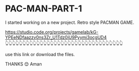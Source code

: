 # PAC-MAN-PART-1

I started working on a new project.
Retro style PACMAN GAME.


https://studio.code.org/projects/gamelab/kG-YPEeNDfaazzv0ns3Zr_U1Tdz0iU9Pyymi3ocgUD4                                                                                     
👆👆👆👆👆👆👆👆👆👆👆👆👆👆👆👆👆👆👆👆👆👆👆👆👆👆👆👆👆👆👆👆👆👆

use this link or download the files.

THANKS 😊
Aman
